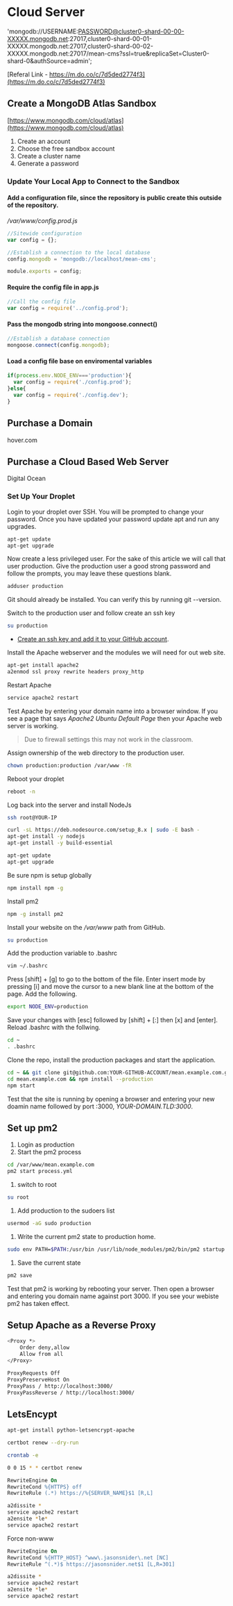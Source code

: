 # Cloud Server

'mongodb://USERNAME:PASSWORD@cluster0-shard-00-00-XXXXX.mongodb.net:27017,cluster0-shard-00-01-XXXXX.mongodb.net:27017,cluster0-shard-00-02-XXXXX.mongodb.net:27017/mean-cms?ssl=true&replicaSet=Cluster0-shard-0&authSource=admin';

[Referal Link - https://m.do.co/c/7d5ded2774f3](https://m.do.co/c/7d5ded2774f3)

## Create a MongoDB Atlas Sandbox

[https://www.mongodb.com/cloud/atlas](https://www.mongodb.com/cloud/atlas)

1. Create an account
1. Choose the free sandbox account
1. Create a cluster name
1. Generate a password

### Update Your Local App to Connect to the Sandbox

#### Add a configuration file, since the repository is public create this outside of the repository.
*/var/www/config.prod.js*
```js
//Sitewide configuration
var config = {};

//Establish a connection to the local database
config.mongodb = 'mongodb://localhost/mean-cms';

module.exports = config;
```
#### Require the config file in app.js
```js
//Call the config file
var config = require('../config.prod');
```

#### Pass the mongodb string into mongoose.connect()
```js
//Establish a database connection
mongoose.connect(config.mongodb);
```

#### Load a config file base on enviromental variables
```js
if(process.env.NODE_ENV==='production'){
  var config = require('./config.prod');
}else{
  var config = require('./config.dev');
}
```

## Purchase a Domain
hover.com

## Purchase a Cloud Based Web Server
Digital Ocean

### Set Up Your Droplet
Login to your droplet over SSH. You will be prompted to change your password. Once you have updated your password update apt and run any upgrades.

```sh
apt-get update
apt-get upgrade
```

Now create a less privileged user. For the sake of this article we will call that user production. Give the production user a good strong password and follow the prompts, you may leave these questions blank.


```sh
adduser production
```

Git should already be installed. You can verify this by running git --version.

Switch to the production user and follow create an ssh key

```sh
su production
```
* [Create an ssh key and add it to your GitHub account](href="https://help.github.com/articles/connecting-to-github-with-ssh/").

Install the Apache webserver and the modules we will need for out web site.

```sh
apt-get install apache2
a2enmod ssl proxy rewrite headers proxy_http
```

Restart Apache

```sh
service apache2 restart
```

Test Apache by entering your domain name into a browser window. If you see a page that says *Apache2 Ubuntu Default Page* then your Apache web server is working.

> Due to firewall settings this may not work in the classroom.

Assign ownership of the web directory to the production user.

```sh
chown production:production /var/www -fR
```

Reboot your droplet

```sh
reboot -n
```

Log back into the server and install NodeJs

```sh
ssh root@YOUR-IP
```

```sh
curl -sL https://deb.nodesource.com/setup_8.x | sudo -E bash -
apt-get install -y nodejs
apt-get install -y build-essential

apt-get update
apt-get upgrade
```

Be sure npm is setup globally

```sh
npm install npm -g
```

Install pm2

```sh
npm -g install pm2
```

Install your website on the */var/www* path from GitHub.

```sh
su production
```

Add the production variable to .bashrc
```sh
vim ~/.bashrc
```
Press [shift] + [g] to go to the bottom of the file. Enter insert mode by pressing [i] and move the cursor to a new blank line at the bottom of the page. Add the following.

```bash
export NODE_ENV=production
```

Save your changes with [esc] followed by [shift] + [:] then [x] and [enter]. Reload .bashrc with the follwing.
```sh
cd ~
. .bashrc
```

Clone the repo, install the production packages and start the application.
```sh
cd ~ && git clone git@github.com:YOUR-GITHUB-ACCOUNT/mean.example.com.git
cd mean.example.com && npm install --production
npm start
```

Test that the site is running by opening a browser and entering your new doamin name followed by port :3000, *YOUR-DOMAIN.TLD:3000*.

## Set up pm2
1. Login as production
1. Start the pm2 process
```sh
cd /var/www/mean.example.com
pm2 start process.yml
```
1. switch to root
```sh
su root
```
1. Add production to the sudoers list
```sh
usermod -aG sudo production
```
1. Write the current pm2 state to production home.
```sh
sudo env PATH=$PATH:/usr/bin /usr/lib/node_modules/pm2/bin/pm2 startup systemd -u production --hp /home/production
```
1. Save the current state
```sh
pm2 save
```

Test that pm2 is working by rebooting your server. Then open a browser and entering you domain name against port 3000. If you see your webiste pm2 has taken effect.

## Setup Apache as a Reverse Proxy

```sh
<Proxy *>
	Order deny,allow
	Allow from all
</Proxy>

ProxyRequests Off
ProxyPreserveHost On
ProxyPass / http://localhost:3000/
ProxyPassReverse / http://localhost:3000/
```

## LetsEncypt
```sh
apt-get install python-letsencrypt-apache

certbot renew --dry-run

crontab -e
```
```sh
0 0 15 * * certbot renew
```

```apache
RewriteEngine On
RewriteCond %{HTTPS} off
RewriteRule (.*) https://%{SERVER_NAME}$1 [R,L]
```

```sh
a2dissite *
service apache2 restart
a2ensite *le*
service apache2 restart
```

Force non-www
```apache
RewriteEngine On
RewriteCond %{HTTP_HOST} ^www\.jasonsnider\.net [NC]
RewriteRule ^(.*)$ https://jasonsnider.net$1 [L,R=301]
```

```sh
a2dissite *
service apache2 restart
a2ensite *le*
service apache2 restart
```

